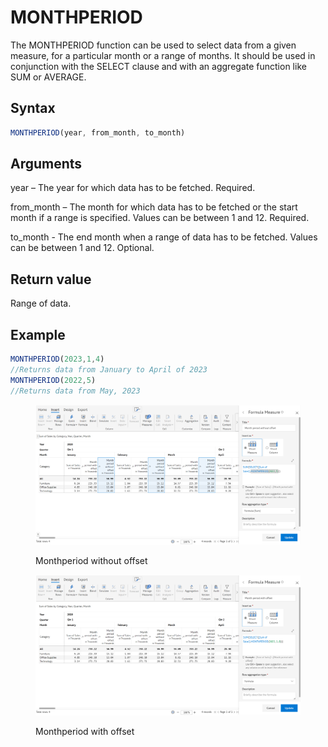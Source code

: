 # MONTHPERIOD

The MONTHPERIOD function can be used to select data from a given measure, for a particular month or a range of months. It should be used in conjunction with the SELECT clause and with an aggregate function like SUM or AVERAGE.&#x20;

## Syntax

```javascript
MONTHPERIOD(year, from_month, to_month)
```

## Arguments

year – The year for which data has to be fetched. Required.

from\_month – The month for which data has to be fetched or the start month if a range is specified. Values can be between 1 and 12. Required.

to\_month - The end month when a range of data has to be fetched. Values can be between 1 and 12. Optional.

## Return value

Range of data.

## Example

```javascript
MONTHPERIOD(2023,1,4) 
//Returns data from January to April of 2023
MONTHPERIOD(2022,5)
//Returns data from May, 2023
```

<figure><img src="../../.gitbook/assets/image (3) (1) (1) (1) (1) (1) (1) (1) (1) (1) (1) (1) (1) (1) (1) (1).png" alt=""><figcaption><p>Monthperiod without offset</p></figcaption></figure>

<figure><img src="../../.gitbook/assets/image (4) (1) (1) (1) (1) (1) (1) (1) (1) (1) (1) (1).png" alt=""><figcaption><p>Monthperiod with offset</p></figcaption></figure>
